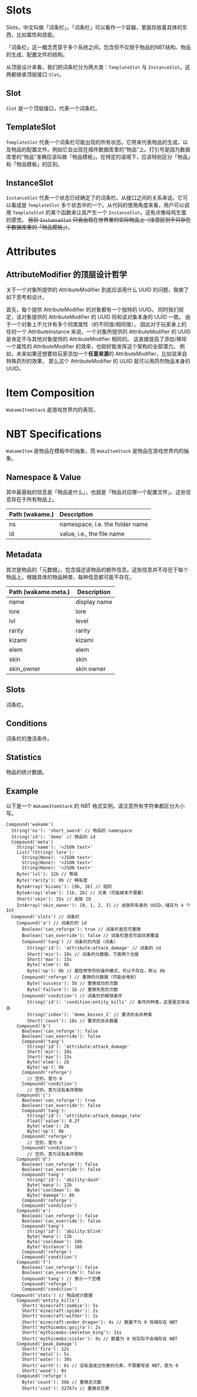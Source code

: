 # Slots

Slots，中文叫做「词条栏」。「词条栏」可以看作一个容器，里面存放着具体的东西，比如属性和技能。

「词条栏」这一概念贯穿于多个系统之间，包含但不仅限于物品的NBT结构、物品的生成、配置文件的结构。

从顶层设计来看，我们把词条栏分为两大类：`TemplateSlot` 与 `InstanceSlot`。这两都继承顶层接口 `Slot`。

## Slot

`Slot` 是一个顶层接口，代表一个词条栏。

## TemplateSlot

`TemplateSlot` 代表一个词条栏可能出现的所有状态。它用来代表物品的生成，以及物品的配置文件。例如它会出现在插件数据库里的“物品”上。打引号是因为数据库里的“物品”准确应该叫做「物品模板」。在特定的语境下，应该特别区分「物品」和「物品模板」的区别。

## InstanceSlot

`InstanceSlot` 代表一个状态已经确定了的词条栏。从接口之间的关系来说，它可以看成是 `TemplateSlot` 多个状态中的一个。从代码的使用角度来看，用户可以调用 `TemplateSlot` 的某个函数来让其产生一个 `InstanceSlot`。这有点像母鸡生蛋的感觉。
~~目前 `InstanceSlot` 只会出现在世界里的实际物品上（注意区别于只存在于数据库里的「物品模板」）~~。

# Attributes

## AttributeModifier 的顶层设计哲学

关于一个对象所提供的 AttributeModifier 到底应该用什么 UUID 的问题，我做了如下思考和设计。

首先，每个提供 AttributeModifier 的对象都有一个独特的 UUID。
同时我们规定，该对象提供的 AttributeModifier 的 UUID 将和该对象本身的 UUID 一致。
由于一个对象上不允许有多个同类属性（的不同值/相同值）， 因此对于玩家身上的任何一个 AttributeInstance 来说，一个对象所提供的
AttributeModifier 的 UUID 是肯定不与其他对象提供的 AttributeModifier 相同的。
这直接提高了添加/移除一个属性的 AttributeModifier 的效率，也刚好能发挥这个架构的全部潜力。
例如，未来如果还想要给玩家添加一个**任意来源**的 AttributeModifier，比如说来自特殊药剂的效果，
那么这个 AttributeModifier 的 UUID 就可以用药剂物品本身的 UUID。

# Item Composition

`WakameItemStack` 是游戏世界内的表现，

# NBT Specifications

`WakameItem` 是物品在模板中的抽象，而 `WakaItemStack` 是物品在游戏世界内的抽象。

## Namespace & Value

其中最基础的信息是「物品是什么」，也就是「物品对应哪一个配置文件」。这些信息存在于所有物品上。

| Path (wakame.) | Description                     |
|----------------|:--------------------------------|
| ns             | namespace, i.e. the folder name |
| id             | value, i.e., the file name      |

## Metadata

其次是物品的「元数据」，包含描述该物品的额外信息。这些信息并不存在于每个物品上。根据具体的物品种类，每种信息都可能不存在。

| Path (wakame.meta.) | Description  |
|---------------------|--------------|
| name                | display name |
| lore                | lore         |
| lvl                 | level        |
| rarity              | rarity       |
| kizami              | kizami       |
| elem                | elem         |
| skin                | skin         |
| skin_owner          | skin owner   |

## Slots

词条栏。

## Conditions

词条栏的激活条件。

## Statistics

物品的统计数据。

## Example

以下是一个 `WakameItemStack` 的 NBT 格式实例。请注意所有字符串都区分大小写。

```
Compound('wakame')
  String('ns'): 'short_sword' // 物品的 namespace
  String('id'): 'demo' // 物品的 id
  Compound('meta')
    String('name'): '<JSON text>'
    List('(String) lore'):
      String(None): '<JSON text>'
      String(None): '<JSON text>'
      String(None): '<JSON text>'
    Byte('lvl'): 12b // 等级
    Byte('rarity'): 0b // 稀有度
    ByteArray('kizami'): [0b, 3b] // 铭刻
    ByteArray('elem'): [1b, 2b] // 元素（可能根本不需要）
    Short('skin'): 35s // 皮肤 ID
    IntArray('skin_owner'): [0, 1, 2, 3] // 皮肤所有者的 UUID，储存为 4 个 Int
  Compound('slots') // 词条栏
    Compound('a') // 词条栏的 id
      Boolean('can_reforge'): true // 词条栏是否可重铸
      Boolean('can_override'): false // 词条栏是否可由玩家覆盖
      Compound('tang') // 词条栏的内容（词条）
        String('id'): 'attribute:attack_damage' // 词条的 id
        Short('min'): 10s // 词条的元数据，下面两个也是
        Short('max'): 15s
        Byte('elem'): 0b
        Byte('op'): 0b // 属性修饰符的操作模式，可以不存在，默认 0b
      Compound('reforge') // 重铸的元数据（可能会用到）
        Byte('success'): 5b // 重铸成功的次数
        Byte('failure'): 1b // 重铸失败的次数
      Compound('condition') // 词条栏的解锁条件
        String('id'): 'condition:entity_kills' // 条件的种类，这里是实体击杀
        String('index'): 'demo_bosses_1' // 要求的击杀种类
        Short('count'): 18s // 要求的击杀数量
    Compound('b')
      Boolean('can_reforge'): false
      Boolean('can_override'): false
      Compound('tang')
        String('id'): 'attribute:attack_damage'
        Short('min'): 10s
        Short('max'): 15s
        Byte('elem'): 2b
        Byte('op'): 0b
      Compound('reforge')
        // 空的，意为 0
      Compound('condition')
        // 空的，意为没有条件限制
    Compound('c')
      Boolean('can_reforge'): true
      Boolean('can_override'): false
      Compound('tang'):
        String('id'): 'attribute:attack_damage_rate'
        Float('value'): 0.2f
        Byte('elem'): 2b
        Byte('op'): 0b
      Compound('reforge')
        // 空的，意为 0
      Compound('condition')
        // 空的，意为没有条件限制
    Compound('d')
      Boolean('can_reforge'): false
      Boolean('can_override'): false
      Compound('tang')
        String('id'): 'ability:dash'
        Byte('mana'): 12b
        Byte('cooldown'): 4b
        Byte('damage'): 8b
      Compound('reforge')
      Compound('condition')
    Compound('e')
      Boolean('can_reforge'): false
      Boolean('can_override'): false
      Compound('tang')
        String('id'): 'ability:blink'
        Byte('mana'): 12b
        Byte('cooldown'): 10b
        Byte('distance'): 16b
      Compound('reforge')
      Compound('condition')
    Compound('f')
      Boolean('can_reforge'): false
      Boolean('can_override'): false
      Compound('tang') // 表示一个空槽
      Compound('reforge')
      Compound('condition')
  Compound('stats') // 物品统计数据
    Compound('entity_kills')
      Short('minecraft:zombie'): 5s
      Short('minecraft:spider'): 2s
      Short('minecraft:wither'): 3s
      Short('minecraft:ender_dragon'): 4s // 数量不为 0 将储存在 NBT
      Short('mythicmobs:gojira'): 2s
      Short('mythicmobs:skeleton_king'): 11s
      Short('mythicmobs:sister'): 0s // 数量为 0 则实际不会储存在 NBT
    Compound('peak_damage')
      Short('fire'): 12s
      Short('metal'): 5s
      Short('water'): 30s
      Short('earth'): 0s // 没有造成过伤害的元素，不需要写进 NBT，意为 0
      Short('wood'): 0s
    Compound('reforge')
      Byte('count'): 38b // 重铸总次数
      Short('cost'): 32767s // 重铸总花费
```

